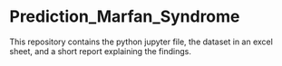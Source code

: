 # Prediction_Marfan_Syndrome
This repository contains the python jupyter file, the dataset in an excel sheet, and a short report explaining the findings. 

